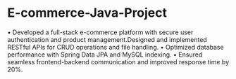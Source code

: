 # E-commerce-Java-Project

• Developed a full-stack e-commerce platform with secure user authentication and product management.Designed and implemented RESTful APIs for CRUD operations and file handling.
• Optimized database performance with Spring Data JPA and MySQL indexing.
• Ensured seamless frontend-backend communication and improved response time by 20%. 
